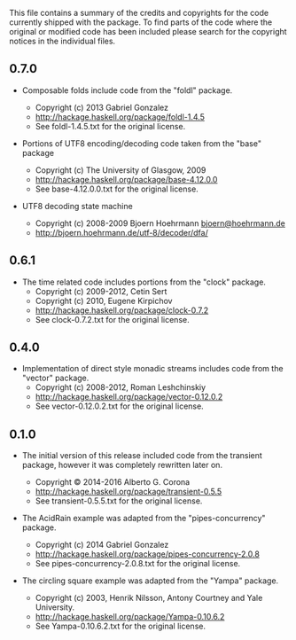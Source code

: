 This file contains a summary of the credits and copyrights for the code
currently shipped with the package.  To find parts of the code where the
original or modified code has been included please search for the copyright
notices in the individual files.

## 0.7.0

* Composable folds include code from the "foldl" package.
   * Copyright (c) 2013 Gabriel Gonzalez
   * http://hackage.haskell.org/package/foldl-1.4.5
   * See foldl-1.4.5.txt for the original license.

* Portions of UTF8 encoding/decoding code taken from the "base" package
  * Copyright (c) The University of Glasgow, 2009
  * http://hackage.haskell.org/package/base-4.12.0.0
  * See base-4.12.0.0.txt for the original license.

* UTF8 decoding state machine
  * Copyright (c) 2008-2009 Bjoern Hoehrmann <bjoern@hoehrmann.de>
  * http://bjoern.hoehrmann.de/utf-8/decoder/dfa/

## 0.6.1

* The time related code includes portions from the "clock" package.
   * Copyright (c) 2009-2012, Cetin Sert
   * Copyright (c) 2010, Eugene Kirpichov
   * http://hackage.haskell.org/package/clock-0.7.2
   * See clock-0.7.2.txt for the original license.

## 0.4.0

* Implementation of direct style monadic streams includes code from the
   "vector" package.
   * Copyright (c) 2008-2012, Roman Leshchinskiy
   * http://hackage.haskell.org/package/vector-0.12.0.2
   * See vector-0.12.0.2.txt for the original license.

## 0.1.0

* The initial version of this release included code from the transient
   package, however it was completely rewritten later on.
  * Copyright © 2014-2016 Alberto G. Corona
  * http://hackage.haskell.org/package/transient-0.5.5
  * See transient-0.5.5.txt for the original license.

* The AcidRain example was adapted from the "pipes-concurrency" package.
  * Copyright (c) 2014 Gabriel Gonzalez
  * http://hackage.haskell.org/package/pipes-concurrency-2.0.8
  * See pipes-concurrency-2.0.8.txt for the original license.

* The circling square example was adapted from the "Yampa" package.
  * Copyright (c) 2003, Henrik Nilsson, Antony Courtney and Yale University.
  * http://hackage.haskell.org/package/Yampa-0.10.6.2
  * See Yampa-0.10.6.2.txt for the original license.

